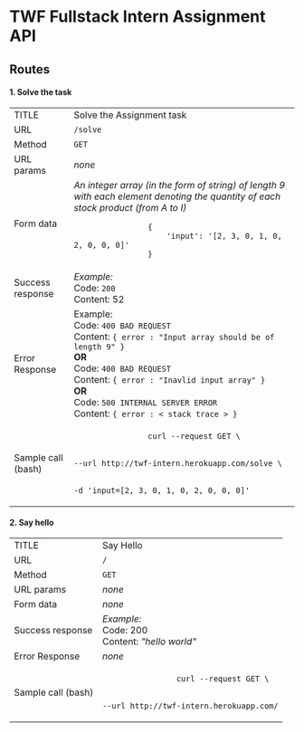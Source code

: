 # TWF Fullstack Intern Assignment API

## Routes

#### 1. Solve the task

<table>
    <tr>
        <td>
            TITLE
        </td>
        <td>
            Solve the Assignment task
        </td>
    </tr>
    <tr>
        <td>
            URL
        </td>
        <td>
            <code>/solve</code>
        </td>
    </tr>
    <tr>
        <td>
            Method
        </td>
        <td>
            <code>GET</code>
        </td>
    </tr>
    <tr>
        <td>
            URL params
        </td>
        <td>
            <i>none</i>
        </td>
    </tr>
    <tr>
        <td>
            Form data 
        </td>
        <td>
            <i>
                An integer array (in the form of string) of length 9 with each element denoting the quantity of each stock product (from A to I)
            </i>
            <br>
            <code>
                {
                    'input': '[2, 3, 0, 1, 0, 2, 0, 0, 0]'
                }
            </code>
        </td>
    </tr>
    <tr>
        <td>
            Success response
        </td>
        <td>
            <i>Example:</i>
            <br>
            Code: <code>200</code>
            <br>
            Content: 52
        </td>
    </tr>
    <tr>
        <td>
            Error Response
        </td>
        <td>
            Example:
            <br>
            Code: <code>400 BAD REQUEST</code>
            <br>Content: <code>{ error : "Input array should be of length 9" }</code>
            <br>
            <strong>OR</strong>
            <br>Code: <code>400 BAD REQUEST</code>
            <br>Content: <code>{ error : "Inavlid input array" }</code>
            <br>
            <strong>OR</strong>
            <br>Code: <code>500 INTERNAL SERVER ERROR</code>
            <br>Content: <code>{ error : < stack trace > }</code>
            <br>
        </td>
    </tr>
    <tr>
        <td>
            Sample call (bash)
        </td>
        <td>
            <code>
                curl --request GET \<br>
                <br>--url http://twf-intern.herokuapp.com/solve \<br>
                <br>-d 'input=[2, 3, 0, 1, 0, 2, 0, 0, 0]'
            </code>
        </td>
    </tr>
</table>

#### 2. Say hello

<table>
    <tr>
        <td>
            TITLE
        </td>
        <td>
            Say Hello
        </td>
    </tr>
    <tr>
        <td>
            URL
        </td>
        <td>
            <code>/</code>
        </td>
    </tr>
    <tr>
        <td>
            Method
        </td>
        <td>
            <code>GET</code>
        </td>
    </tr>
    <tr>
        <td>
            URL params
        </td>
        <td>
            <i>none</i>
        </td>
    </tr>
    <tr>
        <td>
            Form data 
        </td>
        <td>
            <i>none</i>
        </td>
    </tr>
    <tr>
        <td>
            Success response
        </td>
        <td>
            <i>Example:</i>
            <br>
            Code: 200
            <br>
            Content: <i>"hello world"</i>
        </td>
    </tr>
    <tr>
        <td>
            Error Response
        </td>
        <td>
            <i>none</i>
        </td>
    </tr>
    <tr>
        <td>
            Sample call (bash)
        </td>
        <td>
            <code>
                curl --request GET \<br>
                <br>--url http://twf-intern.herokuapp.com/
            </code>
        </td>
    </tr>
</table>